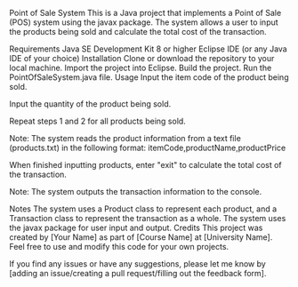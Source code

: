 Point of Sale System
This is a Java project that implements a Point of Sale (POS) system using the javax package. The system allows a user to input the products being sold and calculate the total cost of the transaction.

Requirements
Java SE Development Kit 8 or higher
Eclipse IDE (or any Java IDE of your choice)
Installation
Clone or download the repository to your local machine.
Import the project into Eclipse.
Build the project.
Run the PointOfSaleSystem.java file.
Usage
Input the item code of the product being sold.

Input the quantity of the product being sold.

Repeat steps 1 and 2 for all products being sold.

Note: The system reads the product information from a text file (products.txt) in the following format: itemCode,productName,productPrice

When finished inputting products, enter "exit" to calculate the total cost of the transaction.

Note: The system outputs the transaction information to the console.

Notes
The system uses a Product class to represent each product, and a Transaction class to represent the transaction as a whole.
The system uses the javax package for user input and output.
Credits
This project was created by [Your Name] as part of [Course Name] at [University Name]. Feel free to use and modify this code for your own projects.

If you find any issues or have any suggestions, please let me know by [adding an issue/creating a pull request/filling out the feedback form].
